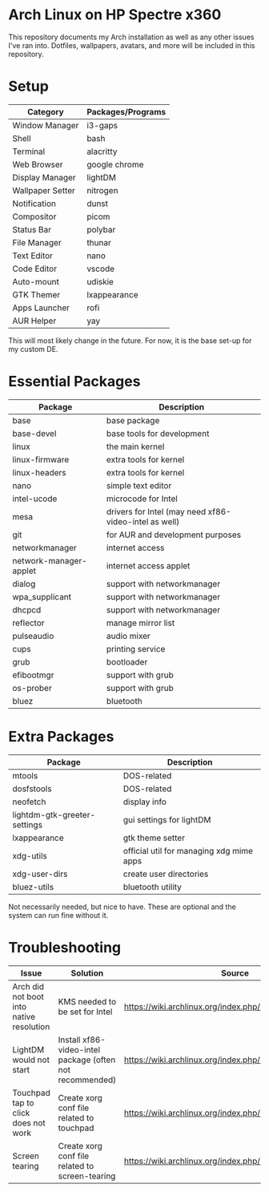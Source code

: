 # Arch Linux on HP Spectre x360
This repository documents my Arch installation as well as any other issues I've ran into. Dotfiles, wallpapers, avatars, and more will be included in this repository.

# Setup
|Category|Packages/Programs|
|--|--|
|Window Manager|i3-gaps|
|Shell|bash|
|Terminal|alacritty|
|Web Browser|google chrome|
|Display Manager|lightDM|
|Wallpaper Setter|nitrogen|
|Notification|dunst|
|Compositor|picom|
|Status Bar|polybar|
|File Manager|thunar|
|Text Editor|nano|
|Code Editor|vscode|
|Auto-mount|udiskie|
|GTK Themer|lxappearance|
|Apps Launcher|rofi|
|AUR Helper|yay|

This will most likely change in the future. For now, it is the base set-up for my custom DE.

# Essential Packages
|Package|Description|
|--|--|
|base|base package|
|base-devel|base tools for development|
|linux|the main kernel|
|linux-firmware|extra tools for kernel|
|linux-headers|extra tools for kernel|
|nano|simple text editor|
|intel-ucode|microcode for Intel|
|mesa|drivers for Intel (may need xf86-video-intel as well)|
|git|for AUR and development purposes|
|networkmanager|internet access|
|network-manager-applet|internet access applet|
|dialog|support with networkmanager|
|wpa_supplicant|support with networkmanager|
|dhcpcd|support with networkmanager|
|reflector|manage mirror list|
|pulseaudio|audio mixer|
|cups|printing service|
|grub|bootloader|
|efibootmgr|support with grub|
|os-prober|support with grub|
|bluez|bluetooth|

# Extra Packages
|Package|Description|
|--|--|
|mtools|DOS-related|
|dosfstools|DOS-related|
|neofetch|display info|
|lightdm-gtk-greeter-settings|gui settings for lightDM|
|lxappearance|gtk theme setter|
|xdg-utils|official util for managing xdg mime apps|
|xdg-user-dirs|create user directories|
|bluez-utils|bluetooth utility|

Not necessarily needed, but nice to have. These are optional and the system can run fine without it.

# Troubleshooting
|Issue|Solution|Source
|--|--|--|
|Arch did not boot into native resolution|KMS needed to be set for Intel|https://wiki.archlinux.org/index.php/Kernel_mode_setting|
|LightDM would not start|Install xf86-video-intel package (often not recommended)|https://wiki.archlinux.org/index.php/intel_graphics|
|Touchpad tap to click does not work|Create xorg conf file related to touchpad|https://wiki.archlinux.org/index.php/Libinput|
|Screen tearing|Create xorg conf file related to screen-tearing|https://wiki.archlinux.org/index.php/intel_graphics#Tearing|
